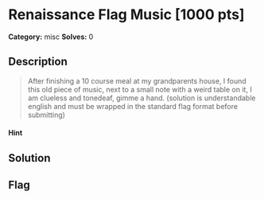 # Renaissance Flag Music [1000 pts]

**Category:** misc
**Solves:** 0

## Description
>After finishing a 10 course meal at my grandparents house, I found this old piece of music, next to a small note with a weird table on it, I am clueless and tonedeaf, gimme a hand. (solution is understandable english and must be wrapped in the standard flag format before submitting)

#### Hint 

## Solution

## Flag

